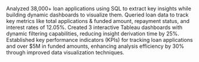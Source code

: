 Analyzed 38,000+ loan applications using SQL to extract key insights while building dynamic dashboards to visualize them. Queried loan data to track key metrics like total applications & funded amount, repayment status, and interest rates of 12.05%. Created 3 interactive Tableau dashboards with dynamic filtering capabilities, reducing insight derivation time by 25%. Established key performance indicators (KPIs) for tracking loan applications and over $5M in funded amounts, enhancing analysis efficiency by 30% through improved data visualization techniques.
